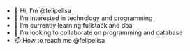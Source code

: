 - 👋 Hi, I’m @felipelisa
- 👀 I’m interested in technology and programming
- 🌱 I’m currently learning fullstack and dba
- 💞️ I’m looking to collaborate on programming and database
- 📫 How to reach me @felipelisa 

<!---
felipelisa/felipelisa is a ✨ special ✨ repository because its `README.md` (this file) appears on your GitHub profile.
You can click the Preview link to take a look at your changes.
--->
